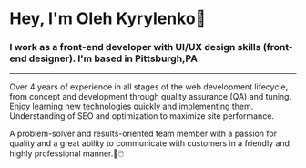 
# Hey, I'm Oleh Kyrylenko👋

### I work as a front-end developer with UI/UX design skills (front-end designer). I'm based in Pittsburgh,PA
---
Over 4 years of experience in all stages of the web development lifecycle, from concept and development through quality assurance (QA) and tuning. Enjoy learning new technologies quickly and implementing them. Understanding of SEO and optimization to maximize site performance.

A problem-solver and results-oriented team member with a passion for quality and a great ability to communicate with customers in a friendly and highly professional manner.💽🖱️








